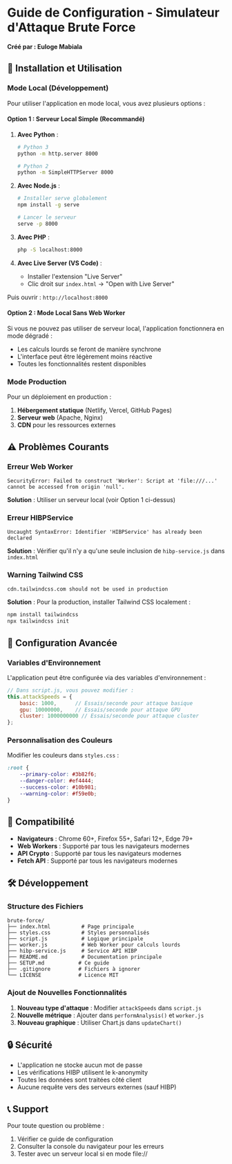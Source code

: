 # Guide de Configuration - Simulateur d'Attaque Brute Force

**Créé par : Euloge Mabiala**

## 🚀 Installation et Utilisation

### Mode Local (Développement)

Pour utiliser l'application en mode local, vous avez plusieurs options :

#### Option 1 : Serveur Local Simple (Recommandé)

1. **Avec Python** :
   ```bash
   # Python 3
   python -m http.server 8000
   
   # Python 2
   python -m SimpleHTTPServer 8000
   ```

2. **Avec Node.js** :
   ```bash
   # Installer serve globalement
   npm install -g serve
   
   # Lancer le serveur
   serve -p 8000
   ```

3. **Avec PHP** :
   ```bash
   php -S localhost:8000
   ```

4. **Avec Live Server (VS Code)** :
   - Installer l'extension "Live Server"
   - Clic droit sur `index.html` → "Open with Live Server"

Puis ouvrir : `http://localhost:8000`

#### Option 2 : Mode Local Sans Web Worker

Si vous ne pouvez pas utiliser de serveur local, l'application fonctionnera en mode dégradé :
- Les calculs lourds se feront de manière synchrone
- L'interface peut être légèrement moins réactive
- Toutes les fonctionnalités restent disponibles

### Mode Production

Pour un déploiement en production :

1. **Hébergement statique** (Netlify, Vercel, GitHub Pages)
2. **Serveur web** (Apache, Nginx)
3. **CDN** pour les ressources externes

## ⚠️ Problèmes Courants

### Erreur Web Worker
```
SecurityError: Failed to construct 'Worker': Script at 'file:///...' cannot be accessed from origin 'null'.
```

**Solution** : Utiliser un serveur local (voir Option 1 ci-dessus)

### Erreur HIBPService
```
Uncaught SyntaxError: Identifier 'HIBPService' has already been declared
```

**Solution** : Vérifier qu'il n'y a qu'une seule inclusion de `hibp-service.js` dans `index.html`

### Warning Tailwind CSS
```
cdn.tailwindcss.com should not be used in production
```

**Solution** : Pour la production, installer Tailwind CSS localement :
```bash
npm install tailwindcss
npx tailwindcss init
```

## 🔧 Configuration Avancée

### Variables d'Environnement

L'application peut être configurée via des variables d'environnement :

```javascript
// Dans script.js, vous pouvez modifier :
this.attackSpeeds = {
    basic: 1000,      // Essais/seconde pour attaque basique
    gpu: 10000000,    // Essais/seconde pour attaque GPU
    cluster: 1000000000 // Essais/seconde pour attaque cluster
};
```

### Personnalisation des Couleurs

Modifier les couleurs dans `styles.css` :
```css
:root {
    --primary-color: #3b82f6;
    --danger-color: #ef4444;
    --success-color: #10b981;
    --warning-color: #f59e0b;
}
```

## 📱 Compatibilité

- **Navigateurs** : Chrome 60+, Firefox 55+, Safari 12+, Edge 79+
- **Web Workers** : Supporté par tous les navigateurs modernes
- **API Crypto** : Supporté par tous les navigateurs modernes
- **Fetch API** : Supporté par tous les navigateurs modernes

## 🛠️ Développement

### Structure des Fichiers
```
brute-force/
├── index.html          # Page principale
├── styles.css          # Styles personnalisés
├── script.js           # Logique principale
├── worker.js           # Web Worker pour calculs lourds
├── hibp-service.js     # Service API HIBP
├── README.md           # Documentation principale
├── SETUP.md           # Ce guide
├── .gitignore         # Fichiers à ignorer
└── LICENSE            # Licence MIT
```

### Ajout de Nouvelles Fonctionnalités

1. **Nouveau type d'attaque** : Modifier `attackSpeeds` dans `script.js`
2. **Nouvelle métrique** : Ajouter dans `performAnalysis()` et `worker.js`
3. **Nouveau graphique** : Utiliser Chart.js dans `updateChart()`

## 🔒 Sécurité

- L'application ne stocke aucun mot de passe
- Les vérifications HIBP utilisent le k-anonymity
- Toutes les données sont traitées côté client
- Aucune requête vers des serveurs externes (sauf HIBP)

## 📞 Support

Pour toute question ou problème :
1. Vérifier ce guide de configuration
2. Consulter la console du navigateur pour les erreurs
3. Tester avec un serveur local si en mode file:// 